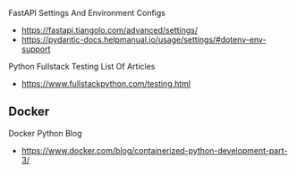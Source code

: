 FastAPI Settings And Environment Configs
- https://fastapi.tiangolo.com/advanced/settings/
- https://pydantic-docs.helpmanual.io/usage/settings/#dotenv-env-support

Python Fullstack Testing List Of Articles
- https://www.fullstackpython.com/testing.html

Docker
- 

Docker Python Blog
- https://www.docker.com/blog/containerized-python-development-part-3/